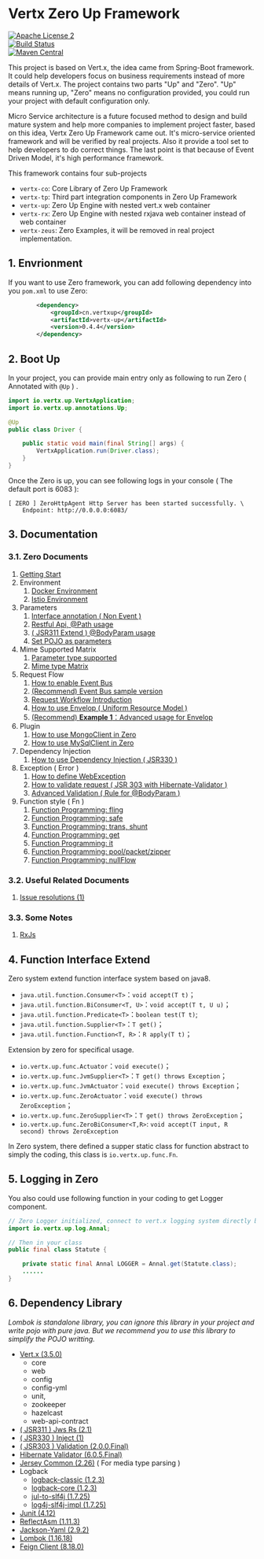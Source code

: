 # Vertx Zero Up Framework

[![Apache License 2](https://img.shields.io/badge/license-ASF2-blue.svg)](https://www.apache.org/licenses/LICENSE-2.0.txt)  
[![Build Status](https://travis-ci.org/silentbalanceyh/vertx-zero.svg?branch=master)](https://travis-ci.org/silentbalanceyh/vertx-zero)  
[![Maven Central](https://maven-badges.herokuapp.com/maven-central/cn.vertxup/vertx-zero/badge.svg?style=plastic)](https://maven-badges.herokuapp.com/maven-central/cn.vertxup/vertx-zero/)

This project is based on Vert.x, the idea came from Spring-Boot framework. It could help developers focus on business requirements instead of more details of Vert.x. The project contains two parts "Up" and "Zero". "Up" means running up, "Zero" means no configuration provided, you could run your project with default configuration only.

Micro Service architecture is a future focused method to design and build mature system and help more companies to implement project faster, based on this idea, Vertx Zero Up Framework came out. It's micro-service oriented framework and will be verified by real projects. Also it provide a tool set to help developers to do correct things. The last point is that because of Event Driven Model, it's high performance framework.

This framework contains four sub-projects

* `vertx-co`: Core Library of Zero Up Framework
* `vertx-tp`: Third part integration components in Zero Up Framework
* `vertx-up`: Zero Up Engine with nested vert.x web container
* `vertx-rx`: Zero Up Engine with nested rxjava web container instead of web container
* `vertx-zeus`: Zero Examples, it will be removed in real project implementation. 

## 1. Envrionment

If you want to use Zero framework, you can add following dependency into you `pom.xml` to use Zero:

```xml
        <dependency>
            <groupId>cn.vertxup</groupId>
            <artifactId>vertx-up</artifactId>
            <version>0.4.4</version>
        </dependency>
```

## 2. Boot Up

In your project, you can provide main entry only as following to run Zero \( Annotated with `@Up` \) .

```java
import io.vertx.up.VertxApplication;
import io.vertx.up.annotations.Up;

@Up
public class Driver {

    public static void main(final String[] args) {
        VertxApplication.run(Driver.class);
    }
}
```

Once the Zero is up, you can see following logs in your console \( The default port is 6083 \):

```
[ ZERO ] ZeroHttpAgent Http Server has been started successfully. \
    Endpoint: http://0.0.0.0:6083/
```

## 3. Documentation

### 3.1. Zero Documents

1. [Getting Start](doc/zero-starter.md)
2. Environment
   1. [Docker Environment](doc/zero-docker.md)
   2. [Istio Environment](doc/zero-istio.md)
3. Parameters
   1. [Interface annotation \( Non Event \)](doc/zero-interface.md)
   2. [Restful Api, @Path usage](doc/zero-path.md)
   3. [ \( JSR311 Extend \) @BodyParam usage](doc/zero-param.md)
   4. [Set POJO as parameters](doc/zero-pojo.md)
4. Mime Supported Matrix
   1. [Parameter type supported](doc/zero-typed.md)
   2. [Mime type Matrix](doc/zero-mime.md)
5. Request Flow
   1. [How to enable Event Bus](doc/zero-worker.md)
   2. [\(Recommend\) Event Bus sample version](doc/zero-ebs.md)
   3. [Request Workflow Introduction](doc/zero-mode.md)
   4. [How to use Envelop \( Uniform Resource Model \)](doc/zero-envelop.md)
   5. [\(Recommend\) **Example 1**：Advanced usage for Envelop](doc/zero-uniform.md)
6. Plugin
   1. [How to use MongoClient in Zero](doc/zero-mongo.md)
   2. [How to use MySqlClient in Zero](doc/zero-mysql.md)
7. Dependency Injection
   1. [How to use Dependency Injection \( JSR330 \)](doc/zero-di.md)
8. Exception \( Error \)
   1. [How to define WebException](doc/zero-error.md)
   2. [How to validate request \( JSR 303 with Hibernate-Validator \)](doc/zero-validate.md)
   3. [Advanced Validation \( Rule for @BodyParam \)](doc/zero-verify.md)
9. Function style \( Fn \)
   1. [Function Programming: fling](doc/zero-fling.md)
   2. [Function Programming: safe](doc/zero-safe.md)
   3. [Function Programming: trans, shunt](doc/zero-trans-shunt.md)
   4. [Function Programming: get](doc/zero-get.md)
   5. [Function Programming: it](doc/zero-it.md)
   6. [Function Programming: pool/packet/zipper](doc/zero-pool.md)
   7. [Function Programming: nullFlow](doc/zero-flow.md)

### 3.2. Useful Related Documents

1. [Issue resolutions \(1\)](doc/issues/README.md)

### 3.3. Some Notes

1. [RxJs](doc/rx/README.md)

## 4. Function Interface Extend

Zero system extend function interface system based on java8.

* `java.util.function.Consumer<T>`：`void accept(T t)`；
* `java.util.function.BiConsumer<T, U>`：`void accept(T t, U u)`；
* `java.util.function.Predicate<T>`：`boolean test(T t)`;
* `java.util.function.Supplier<T>`：`T get()`；
* `java.util.function.Function<T, R>`：`R apply(T t)`；

Extension by zero for specifical usage.

* `io.vertx.up.func.Actuator`：`void execute()`；
* `io.vertx.up.func.JvmSupplier<T>`：`T get() throws Exception`；
* `io.vertx.up.func.JvmActuator`：`void execute() throws Exception`；
* `io.vertx.up.func.ZeroActuator`：`void execute() throws ZeroException`；
* `io.vertx.up.func.ZeroSupplier<T>`：`T get() throws ZeroException`；
* `io.vertx.up.func.ZeroBiConsumer<T,R>`: `void accept(T input, R second) throws ZeroException`

In Zero system, there defined a supper static class for function abstract to simply the coding, this class is `io.vertx.up.func.Fn`.

## 5. Logging in Zero

You also could use following function in your coding to get Logger component.

```java
// Zero Logger initialized, connect to vert.x logging system directly but uniform managed by zero.
import io.vertx.up.log.Annal;

// Then in your class
public final class Statute {

    private static final Annal LOGGER = Annal.get(Statute.class);
    ......
}
```

## 6. Dependency Library

_Lombok is standalone library, you can ignore this library in your project and write pojo with pure java. But we recommend you to use this library to simplify the POJO writting._

* [Vert.x \(3.5.0\)](http://www.mvnrepository.com/artifact/io.vertx) 
  * core
  * web
  * config
  * config-yml
  * unit,
  * zookeeper
  * hazelcast
  * web-api-contract
* [ \( JSR311 \) Jws Rs \(2.1\)](http://mvnrepository.com/artifact/javax.ws.rs/javax.ws.rs-api) 
* [ \( JSR330 \) Inject \(1\) ](https://mvnrepository.com/artifact/javax.inject/javax.inject)
* [ \( JSR303 \) Validation \(2.0.0.Final\) ](https://mvnrepository.com/artifact/javax.validation/validation-api)
* [Hibernate Validator \(6.0.5.Final\)](https://mvnrepository.com/artifact/org.hibernate.validator/hibernate-validator)
* [Jersey Common \(2.26\)](http://mvnrepository.com/artifact/org.glassfish.jersey.core/jersey-common) \( For media type parsing \)
* Logback
  * [logback-classic \(1.2.3\)](http://mvnrepository.com/artifact/ch.qos.logback/logback-classic)
  * [logback-core \(1.2.3\)](http://mvnrepository.com/artifact/ch.qos.logback/logback-core)
  * [jul-to-slf4j \(1.7.25\)](http://mvnrepository.com/artifact/org.slf4j/jul-to-slf4j)
  * [log4j-slf4j-impl \(1.7.25\)](https://mvnrepository.com/artifact/org.apache.logging.log4j/log4j-slf4j-impl)
* [Junit \(4.12\)](http://mvnrepository.com/artifact/junit/junit)
* [ReflectAsm \(1.11.3\)](http://www.mvnrepository.com/artifact/com.esotericsoftware/reflectasm/)
* [Jackson-Yaml \(2.9.2\)](http://www.mvnrepository.com/artifact/com.fasterxml.jackson.dataformat/jackson-dataformat-yaml)
* [Lombok \(1.16.18\)](http://mvnrepository.com/artifact/org.projectlombok/lombok)
* [Feign Client \(8.18.0\)](https://mvnrepository.com/artifact/com.netflix.feign/feign-core)



